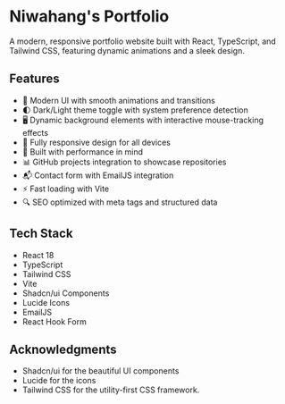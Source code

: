 # Niwahang's Portfolio

A modern, responsive portfolio website built with React, TypeScript, and Tailwind CSS, featuring dynamic animations and a sleek design.

## Features

- 🎨 Modern UI with smooth animations and transitions
- 🌓 Dark/Light theme toggle with system preference detection
- 🖥️ Dynamic background elements with interactive mouse-tracking effects
- 📱 Fully responsive design for all devices
- 🚀 Built with performance in mind
- 📊 GitHub projects integration to showcase repositories
- 📬 Contact form with EmailJS integration
- ⚡ Fast loading with Vite
- 🔍 SEO optimized with meta tags and structured data

## Tech Stack

- React 18
- TypeScript
- Tailwind CSS
- Vite
- Shadcn/ui Components
- Lucide Icons
- EmailJS
- React Hook Form

## Acknowledgments
- Shadcn/ui for the beautiful UI components
- Lucide for the icons
- Tailwind CSS for the utility-first CSS framework.

